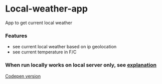 # Local-weather-app
App to get current  local  weather

### Features
* see current  local  weather   based   on   ip   geolocation
* see  current temperature  in  F/C

### When run locally  works on local server only, see [explanation](https://stackoverflow.com/a/8456586)

 [Codepen version](https://codepen.io/Annestezia/pen/wdZOrd)

